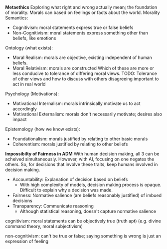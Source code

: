 <!-- SPDX-License-Identifier: zlib-acknowledgement -->
**Metaethics**
Exploring what right and wrong actually mean; the foundation of morality.
Morals can based on feelings or facts about the world.
Morality Semantics:
  - Cognitivism: moral statements express true or false beliefs
  - Non-Cognitivism: moral statements express something other than beliefs, like emotions

Ontology (what exists):
  - Moral Realism: morals are objective, existing independent of human beliefs.
  - Moral Relativism: morals are constructed 
Which of these are more or less conducive to tolerance of differing moral views.
TODO: Tolerance of other views and how to discuss with others disagreeing important to act in real world

Psychology (Motivations):
  - Motivational Internalism: morals intrinsically motivate us to act accordingly
  - Motivational Externalism: morals don't necessarily motivate; desires also impact

Epistemology (how we know exists):
  - Foundationalism: morals justified by relating to other basic morals
  - Coherentism: morals justified by relating to other beliefs

**Impossibilty of Fairness in ADM**
With human decision making, all 3 can be acheived simultaneously.
However, with AI, focusing on one negates the others.
So, for decisions that involve these traits, keep humans involved in decision making.
- Accountability: Explanation of decision based on beliefs
  * With high complexity of models, decision making process is opaque.
    Difficult to explain why a decision was made.
- Fairness: Normative salience (are beliefs reasonably justified) of imbued decisions
- Transparency: Communicate reasoning
  * Although statistical reasoning, doesn't capture normative salience

cognitivism: moral statements can be objectively true (truth apt)
(e.g. divine command theory, moral subjectivism)

non-cognitivism: can't be true or false; saying something is wrong is just an expression of feeling
